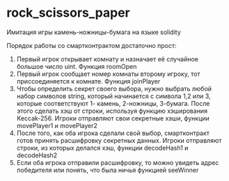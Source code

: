 # rock_scissors_paper
Имитация игры камень-ножницы-бумага на языке solidity

Порядок работы со смартконтрактом достаточно прост:
1) Первый игрок открывает комнату и назначает её случайное большое число uint. Функция roomOpen
2) Первый игрок сообщает номер комнаты второму игроку, тот приссоединяется к комнате. Функция joinPlayer
3) Чтобы определить секрет своего выбора, нужно выбрать любой набор символов string, который начинается с символа 1,2 или 3, которые соответствуют 1- камень, 2-ножницы, 3-бумага.
После этого сделать хэш от строки, используя функцию хэширования Keccak-256. Игроки отправляют свои секретные хэши, функции movePlayer1 и movePlayer2
4) После того, как оба игрока сделали свой выбор, смартконтракт готов принять расшифровку секретных данных. Игроки отправляют строки, из которых делался хэш, функции decodeHash1 и decodeHash2
5) Если оба игрока отправили расшифровку, то можно увидеть адрес победителя или понять, что была ничья функцией seeWinner
